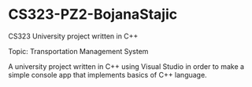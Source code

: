 # CS323-PZ2-BojanaStajic
CS323 University project written in C++

Topic: Transportation Management System

A university project written in C++ using Visual Studio in order to make a simple console app that implements basics of C++ language.
